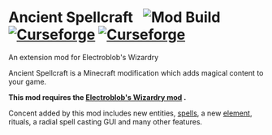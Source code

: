 
# Ancient Spellcraft &nbsp; ![Mod Build](https://github.com/WinDanesz/AncientSpellcraft/workflows/Mod%20Build/badge.svg) [![Curseforge](http://cf.way2muchnoise.eu/358124.svg)](https://www.curseforge.com/minecraft/mc-mods/ancient-spellcraft) [![Curseforge](http://cf.way2muchnoise.eu/versions/358124.svg)](http://www.curseforge.com/minecraft/mc-mods/ancient-spellcraft/files)
An extension mod for Electroblob's Wizardry

Ancient Spellcraft is a Minecraft modification which adds magical content to your game.

**This mod requires the [Electroblob's Wizardry mod](https://www.curseforge.com/minecraft/mc-mods/electroblobs-wizardry) .**

Concent added by this mod includes new entities, [spells](https://github.com/Electroblob77/Wizardry/wiki/Spell-Book), a new [element](https://github.com/Electroblob77/Wizardry/wiki/Elements), rituals, a radial spell casting GUI and many other features.


